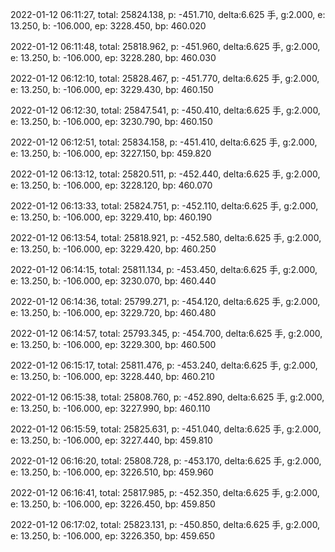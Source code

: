 2022-01-12 06:11:27, total: 25824.138, p: -451.710, delta:6.625 手, g:2.000, e: 13.250, b: -106.000, ep: 3228.450, bp: 460.020

2022-01-12 06:11:48, total: 25818.962, p: -451.960, delta:6.625 手, g:2.000, e: 13.250, b: -106.000, ep: 3228.280, bp: 460.030

2022-01-12 06:12:10, total: 25828.467, p: -451.770, delta:6.625 手, g:2.000, e: 13.250, b: -106.000, ep: 3229.430, bp: 460.150

2022-01-12 06:12:30, total: 25847.541, p: -450.410, delta:6.625 手, g:2.000, e: 13.250, b: -106.000, ep: 3230.790, bp: 460.150

2022-01-12 06:12:51, total: 25834.158, p: -451.410, delta:6.625 手, g:2.000, e: 13.250, b: -106.000, ep: 3227.150, bp: 459.820

2022-01-12 06:13:12, total: 25820.511, p: -452.440, delta:6.625 手, g:2.000, e: 13.250, b: -106.000, ep: 3228.120, bp: 460.070

2022-01-12 06:13:33, total: 25824.751, p: -452.110, delta:6.625 手, g:2.000, e: 13.250, b: -106.000, ep: 3229.410, bp: 460.190

2022-01-12 06:13:54, total: 25818.921, p: -452.580, delta:6.625 手, g:2.000, e: 13.250, b: -106.000, ep: 3229.420, bp: 460.250

2022-01-12 06:14:15, total: 25811.134, p: -453.450, delta:6.625 手, g:2.000, e: 13.250, b: -106.000, ep: 3230.070, bp: 460.440

2022-01-12 06:14:36, total: 25799.271, p: -454.120, delta:6.625 手, g:2.000, e: 13.250, b: -106.000, ep: 3229.720, bp: 460.480

2022-01-12 06:14:57, total: 25793.345, p: -454.700, delta:6.625 手, g:2.000, e: 13.250, b: -106.000, ep: 3229.300, bp: 460.500

2022-01-12 06:15:17, total: 25811.476, p: -453.240, delta:6.625 手, g:2.000, e: 13.250, b: -106.000, ep: 3228.440, bp: 460.210

2022-01-12 06:15:38, total: 25808.760, p: -452.890, delta:6.625 手, g:2.000, e: 13.250, b: -106.000, ep: 3227.990, bp: 460.110

2022-01-12 06:15:59, total: 25825.631, p: -451.040, delta:6.625 手, g:2.000, e: 13.250, b: -106.000, ep: 3227.440, bp: 459.810

2022-01-12 06:16:20, total: 25808.728, p: -453.170, delta:6.625 手, g:2.000, e: 13.250, b: -106.000, ep: 3226.510, bp: 459.960

2022-01-12 06:16:41, total: 25817.985, p: -452.350, delta:6.625 手, g:2.000, e: 13.250, b: -106.000, ep: 3226.450, bp: 459.850

2022-01-12 06:17:02, total: 25823.131, p: -450.850, delta:6.625 手, g:2.000, e: 13.250, b: -106.000, ep: 3226.350, bp: 459.650